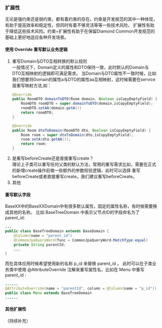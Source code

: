 ### 扩展性
无论是强约束还是弱约束，都有着约束的存在。约束是开发规范的其中一种体现，有助于提高效率和稳定性，但同时有着不够灵活等等一些技术风险，
扩展性有助于降低这些技术风险。约束+扩展性有助于在保留Diamond Common开发规范的基础上更好地适应各种开发场景。

#### 使用 Override 重写默认业务逻辑
1. 重写Domain与DTO互相转换的默认规则   
    一般情况下，Domain定义的属性和DTO保持一致，此时默认的Domain与DTO互相映射的逻辑即可满足需求。
    当Domain与DTO属性不一致时候，比如我们想要将Domain的属性a与DTO的属性aa互相映射，这时候需要在service层重写映射方法,如：
    ```java
    @Override
    public RoomDTO domainToDTO(Room domain, Boolean isCopyEmptyField) {
        RoomDTO roomDTO = super.domainToDTO(domain,isCopyEmptyField);
        roomDTO.setAA(domain.getA())
        return roomDTO;
    }
    
    @Override
    public Room dtoToDomain(RoomDTO dto, Boolean isCopyEmptyField) {
        Room room = super.dtoToDomain(dto,isCopyEmptyField);
        room.setA(dto.getAA());
        return room;
    }
    ```
1. 是重写beforeCreate还是直接重写create？   
理论上子类可以重写任何父类的默认方法，常用的重写需求比如，需要在正式的新增create操作前做一些额外的参数校验逻辑，此时可以选择
重写 beforeCreate或者直接重写create。我们建议重写beforeCreate。
1. 其他

#### 重写默认字段
BaseXX中的BaseXXDomain中有很多默认属性，固定的属性名称，有时候需要换成其他的名称。
比如 BaseTreeDomain 中表示父节点ID的字段命名为了 parent_id:
```java
...
public class BaseTreeDomain extends BaseDomain {
    @Column(name = "parent_id")
    @CommonJpaQueryWord(func = CommonJpaQueryWord.MatchType.equal)
    private String parentId;
    ...
}
```
而在具体应用时候希望使用新的名称 p_id 来替换 parent_id 。
此时可以在子类业务类中使用 @AttributeOverride 注解来重写属性名，比如在 Menu 中重写 parent_id :
```java
......
@AttributeOverride(name = "parentId", column = @Column(name = "p_id"))
public class Menu extends BaseTreeDomain 
......
```

#### 其他扩展性
（持续补充）
